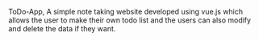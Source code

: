 ToDo-App, A simple note taking website developed using vue.js which allows the user to make their own todo list and the users can also modify and delete the data if they want.
